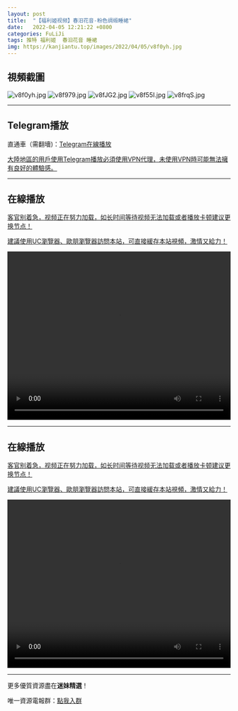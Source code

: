 ```yaml
---
layout: post
title:  "【福利姬视频】春汨花音-粉色绸缎睡裙"
date:   2022-04-05 12:21:22 +0800
categories: FuLiJi
tags: 推特 福利姬  春汨花音 睡裙
img: https://kanjiantu.top/images/2022/04/05/v8f0yh.jpg
---
```



## 視頻截圖

![v8f0yh.jpg](https://kanjiantu.top/images/2022/04/05/v8f0yh.jpg)
![v8f979.jpg](https://kanjiantu.top/images/2022/04/05/v8f979.jpg)
![v8fJG2.jpg](https://kanjiantu.top/images/2022/04/05/v8fJG2.jpg)
![v8f55I.jpg](https://kanjiantu.top/images/2022/04/05/v8f55I.jpg)
![v8frqS.jpg](https://kanjiantu.top/images/2022/04/05/v8frqS.jpg)

* * *
## Telegram播放

直通車（需翻墻)：[Telegram在線播放](https://t.me/mimeijingxuan/458)

<u>大陸地區的用戶使用Telegram播放必須使用VPN代理，未使用VPN時可能無法擁有良好的體驗感。</u> 
* * *
## 在線播放
<u>客官别着急，视频正在努力加载，如长时间等待视频无法加载或者播放卡顿建议更换节点！</u>

<u>建議使用UC瀏覽器、歐朋瀏覽器訪問本站，可直接緩存本站視頻，激情又給力！</u>
<center><video src="https://cdn.publer.io/uploads/videos/624b116ddb2797101667517b/516f27c79d496d754e8e3a814f3752e3.mp4" width="100%" height="380px" controls="controls"></video></center>

* * *
## 在線播放
<u>客官别着急，视频正在努力加载，如长时间等待视频无法加载或者播放卡顿建议更换节点！</u>

<u>建議使用UC瀏覽器、歐朋瀏覽器訪問本站，可直接緩存本站視頻，激情又給力！</u>
<center><video src="https://cdn.publer.io/uploads/videos/624b1423db2797129f4a6298/53668c01dffd1b743cae1e087f15dd7a.mp4" width="100%" height="380px" controls="controls"></video></center>

* * *
更多優質資源盡在**迷妹精選**！

唯一資源電報群：[點我入群](https://t.me/mimeijingxuan)



